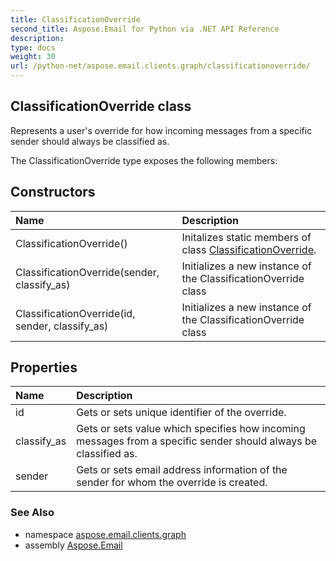```yaml
---
title: ClassificationOverride
second_title: Aspose.Email for Python via .NET API Reference
description: 
type: docs
weight: 30
url: /python-net/aspose.email.clients.graph/classificationoverride/
---
```


## ClassificationOverride class

Represents a user's override for how incoming messages from a specific sender should always be classified as.

The ClassificationOverride type exposes the following members:
## Constructors
| Name | Description |
| :- | :- |
|ClassificationOverride()|Initalizes static members of class [ClassificationOverride](/email/python-net/aspose.email.clients.graph/classificationoverride/).|
|ClassificationOverride(sender, classify_as)|Initializes a new instance of the ClassificationOverride class|
|ClassificationOverride(id, sender, classify_as)|Initializes a new instance of the ClassificationOverride class|
## Properties
| Name | Description |
| :- | :- |
|id|Gets or sets unique identifier of the override.|
|classify_as|Gets or sets value which specifies how incoming messages from a specific sender should always be classified as.|
|sender|Gets or sets email address information of the sender for whom the override is created.|

### See Also

* namespace [aspose.email.clients.graph](/email/python-net/aspose.email.clients.graph/)
* assembly [Aspose.Email](/email/python-net/)

